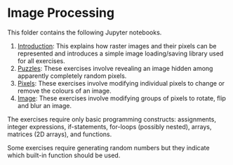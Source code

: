 # Image Processing

This folder contains the following Jupyter notebooks.

1. [Introduction](1-introduction.ipynb):
   This explains how raster images and their pixels can be represented and
   introduces a simple image loading/saving library used for all exercises.
1. [Puzzles](2-puzzles.ipynb): These exercises involve revealing an image
   hidden among apparently completely random pixels.
1. [Pixels](3-pixel.ipynb): These exercises involve modifying individual pixels
   to change or remove the colours of an image.
1. [Image](4-image.ipynb): These exercises involve modifying groups of pixels to
   rotate, flip and blur an image.

The exercises require only basic programming constructs:
assignments, integer expressions, if-statements, for-loops (possibly nested),
arrays, matrices (2D arrays), and functions.

Some exercises require generating random numbers but they indicate which
built-in function should be used.
